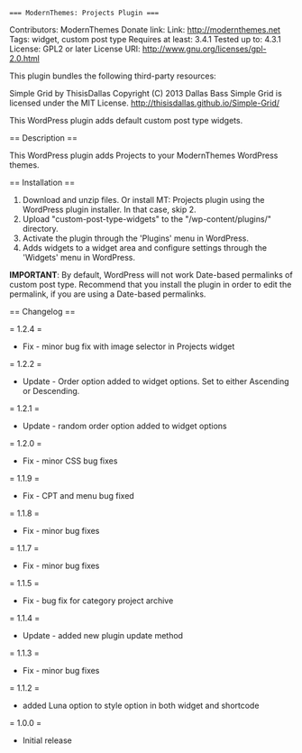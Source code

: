 	=== ModernThemes: Projects Plugin ===

Contributors: ModernThemes
Donate link: 
Link: http://modernthemes.net
Tags: widget, custom post type 
Requires at least: 3.4.1
Tested up to: 4.3.1
License: GPL2 or later
License URI: http://www.gnu.org/licenses/gpl-2.0.html

This plugin bundles the following third-party resources:

Simple Grid by ThisisDallas Copyright (C) 2013 Dallas Bass
Simple Grid is licensed under the MIT License.
http://thisisdallas.github.io/Simple-Grid/

This WordPress plugin adds default custom post type widgets.

== Description ==

This WordPress plugin adds Projects to your ModernThemes WordPress themes.


== Installation ==

1. Download and unzip files. Or install MT: Projects plugin using the WordPress plugin installer. In that case, skip 2.
2. Upload "custom-post-type-widgets" to the "/wp-content/plugins/" directory.
3. Activate the plugin through the 'Plugins' menu in WordPress.
4. Adds widgets to a widget area and configure settings through the 'Widgets' menu in WordPress.

**IMPORTANT**: By default, WordPress will not work Date-based permalinks of custom post type. Recommend that you install the plugin in order to edit the permalink, if you are using a Date-based permalinks.

== Changelog ==

= 1.2.4 =
* Fix - minor bug fix with image selector in Projects widget

= 1.2.2 =
* Update - Order option added to widget options. Set to either Ascending or Descending. 

= 1.2.1 =
* Update - random order option added to widget options

= 1.2.0 =
* Fix - minor CSS bug fixes

= 1.1.9 =
* Fix - CPT and menu bug fixed

= 1.1.8 =
* Fix - minor bug fixes

= 1.1.7 =
* Fix - minor bug fixes

= 1.1.5 =
* Fix - bug fix for category project archive

= 1.1.4 =
* Update - added new plugin update method 

= 1.1.3 =
* Fix - minor bug fixes

= 1.1.2 =
* added Luna option to style option in both widget and shortcode

= 1.0.0 =
* Initial release
